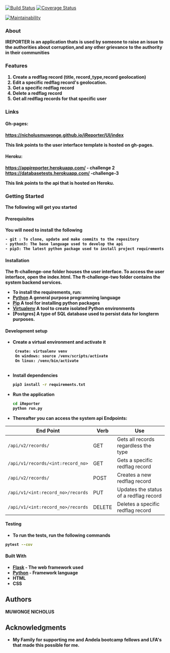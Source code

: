 [![Build Status](https://travis-ci.com/NicholusMuwonge/iReporter.svg?branch=ft-challenge-three)](https://travis-ci.com/NicholusMuwonge/iReporter)
[![Coverage Status](https://coveralls.io/repos/github/NicholusMuwonge/iReporter/badge.svg?branch=ft-challenge-three&service)](https://coveralls.io/github/NicholusMuwonge/iReporter?branch=ft-challenge-three)

[![Maintainability](https://api.codeclimate.com/v1/badges/95c6a67ee8716ddebf6b/maintainability)](https://codeclimate.com/github/NicholusMuwonge/iReporter/maintainability)




### About
<strong>IREPORTER<strong> is an application thats is used by someone to raise an issue to the authorities about corruption,and any other grievance to the authority in their communities

### Features
1. Create a redflag record (title, record_type,record geolocation)
2. Edit a specific redflag record's geolocation.
3. Get a specific redflag record
4. Delete a redflag record
5. Get all redflag records for that specific user


### Links

#### Gh-pages:  
https://nicholusmuwonge.github.io/iReporter/UI/index

This link points to the user interface template is hosted on gh-pages.

#### Heroku:    
https://appireporter.herokuapp.com/ - challenge 2
https://databasetests.herokuapp.com/ -challenge-3

This link points to the api that is hosted on Heroku.

### Getting Started 
The following will get you started
#### Prerequisites
You will need to install the following

```bash
- git : To clone, update and make commits to the repository
- python3: The base language used to develop the api
- pip3: The latest python package used to install project requirements
```
#### Installation
The ft-challenge-one folder houses the user interface. To access the user interface, open the index.html.
The ft-challenge-two folder contains the system backend services.
- To install the requirements, run:
- [Python](https://www.python.org/) A general purpose programming language
- [Pip](https://pypi.org/project/pip/) A tool for installing python packages
- [Virtualenv](https://virtualenv.pypa.io/en/stable/)  A tool to create isolated Python environments
- [Postgres] A type of SQL database used to persist data for longterm purposes.

#### Development setup
- Create a virtual environment and activate it
    ```bash
     Create: virtualenv venv
     On windows: source /venv/scripts/activate
     On linux: /venv/bin/activate
     
    ```
- Install dependencies 
    ```bash
    pip3 install -r requirements.txt
    ```
- Run the application
    ```bash
    cd iReporter
    python run.py
    ```
- Thereafter you can access the system api Endpoints:

| End Point                                           | Verb |Use                                       |
| ----------------------------------------------------|------|------------------------------------------|
|`/api/v2/records/`                                    |GET   |Gets all records  regardless the type                |
|`/api/v1/records/<int:record_no>`                    |GET   |Gets a specific redflag record            |
|`/api/v2/records/`                                    |POST  |Creates a new redflag record              |
|`/api/v1/<int:record_no>/records`                    |PUT   |Updates the status of a redflag record    |
|`/api/v1/<int:record_no>/records`                    |DELETE|Deletes a specific redflag record         |

#### Testing

- To run the tests, run the following commands

```bash
pytest --cov 
```

#### Built With

* [Flask](http://flask.pocoo.org/docs/1.0/) - The web framework used
* [Python](https://www.python.org/) - Framework language
* HTML
* CSS

## Authors

<strong> MUWONGE NICHOLUS <strong>

## Acknowledgments

* My Family for supporting me and Andela bootcamp fellows and LFA's that made this possible for me.













